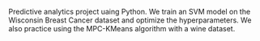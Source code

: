 Predictive analytics project uaing Python.
We train an SVM model on the Wisconsin	Breast	Cancer	dataset and optimize the hyperparameters.
We also practice using the MPC-KMeans algorithm with a wine dataset.